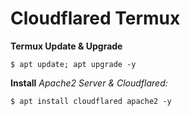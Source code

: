 # Cloudflared Termux

__Termux Update & Upgrade__

`$ apt update; apt upgrade -y`

__Install__ _Apache2 Server & Cloudflared:_

`$ apt install cloudflared apache2 -y`


